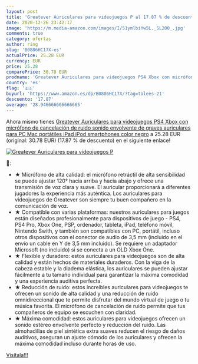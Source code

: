 ```yaml
---
layout: post
title: 'Greatever Auriculares para videojuegos P al 17.87 % de descuento'
date: 2020-12-26 23:42:17
image: 'https://m.media-amazon.com/images/I/51ymlbiYw5L._SL200_.jpg'
comments: true
category: ofertas
author: ring
slug: 'B0886HC17X-es'
actualPrice: 25.28 EUR
currency: EUR
price: 25.28
comparePrice: 30.78 EUR
prodname: 'Greatever Auriculares para videojuegos PS4 Xbox con micrófono de cancelación de ruido  sonido envolvente de graves  auriculares para PC  Mac  portátiles  iPad  iPod  smartphones  color negro'
country: 'es'
flag: '🇪🇸'
buyurl: 'https://www.amazon.es/dp/B0886HC17X/?tag=tolees-21'
descuento: '17.87'
average: '28.946666666666665'
---
```


Ahora mismo tienes [Greatever Auriculares para videojuegos PS4 Xbox con micrófono de cancelación de ruido  sonido envolvente de graves  auriculares para PC  Mac  portátiles  iPad  iPod  smartphones  color negro](https://www.amazon.es/dp/B0886HC17X/?tag=tolees-21) a 25.28 EUR (original: 30.78 EUR) (17.87 %  de descuento) en el siguiente enlace!

[![Greatever Auriculares para videojuegos P](https://m.media-amazon.com/images/I/51ymlbiYw5L._SL200_.jpg)](https://www.amazon.es/dp/B0886HC17X/?tag=tolees-21)

🔎:

- ★ Micrófono de alta calidad: el micrófono retráctil de alta sensibilidad se puede ajustar 120° hacia arriba y hacia abajo y ofrece una transmisión de voz clara y suave. El auricular proporcionará a diferentes jugadores la experiencia más auténtica. Los auriculares para videojuegos de Greatever son siempre tu buen compañero en la comunicación de voz.
- ★ Compatible con varias plataformas: nuestros auriculares para juegos están diseñados profesionalmente para dispositivos de juego - PS4, PS4 Pro, Xbox One, PSP, ordenador, tableta, iPad, teléfono móvil, Nintendo Swith, y también son compatibles con PC, portátil, incluso otros dispositivos con el conector de audio de 3,5 mm (incluido en el envío un cable en Y de 3,5 mm incluido). Se requiere un adaptador Microsoft (no incluido) si se conecta a un OLD Xbox One.
- ★ Flexible y duradero: estos auriculares para videojuegos son de alta calidad y están hechos de materiales duraderos. Con la viga de la cabeza estable y la diadema elástica, los auriculares se pueden ajustar fácilmente a tu tamaño individual para garantizar la máxima comodidad y una experiencia auditiva perfecta.
- ★ Reducción de ruido: estos increíbles auriculares para videojuegos te ofrecen un sonido de alta calidad y una reducción de ruido omnidireccional que te permite disfrutar del mundo virtual de juego o tu música favorita. El micrófono de cancelación de ruido permite que tus compañeros de equipo se escuchen con claridad.
- ★ Máxima comodidad: estos auriculares para videojuegos ofrecen un sonido estéreo envolvente perfecto y reducción del ruido. Las almohadillas de piel sintética extra suaves reducen el riesgo de daños auditivos, aseguran un ajuste cómodo de los auriculares y ofrecen la máxima comodidad incluso durante horas de uso.

[Visítala!!!](https://www.amazon.es/dp/B0886HC17X/?tag=tolees-21)
